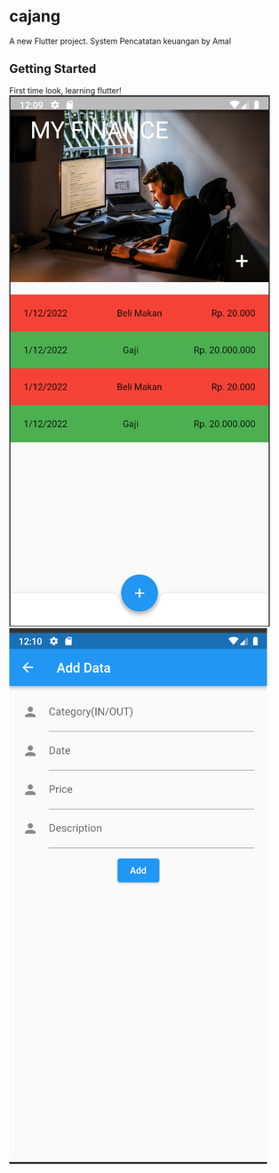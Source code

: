 # cajang

A new Flutter project. System Pencatatan keuangan by Amal

## Getting Started

First time look, learning flutter!
![alt text](https://github.com/ichlasul0899/cajang/blob/main/img/home.png)  
![alt text](https://github.com/ichlasul0899/cajang/blob/main/img/input.png)